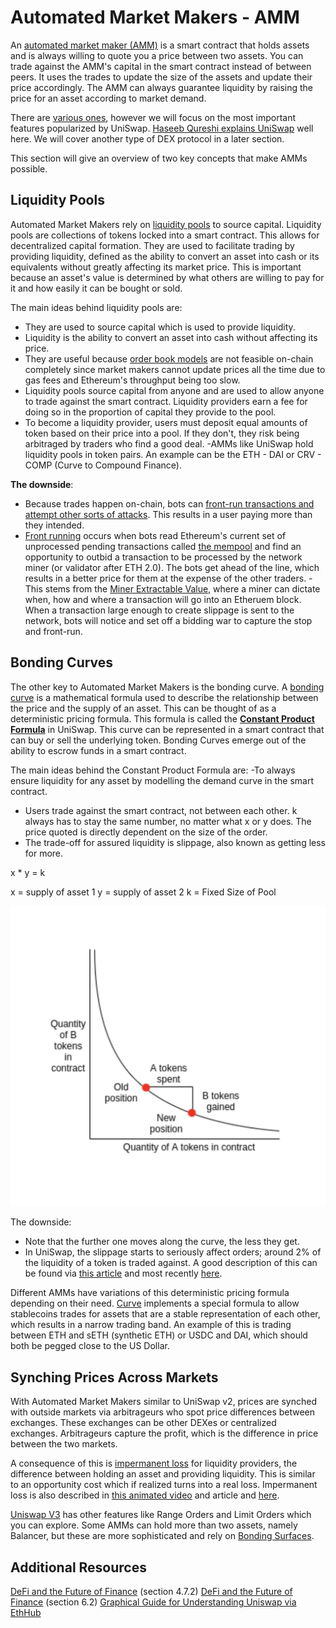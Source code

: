 # Automated Market Makers - AMM

An [automated market maker (AMM)](https://academy.binance.com/en/articles/what-is-an-automated-market-maker-amm) is a smart contract that holds assets and is always willing to quote you a price between two assets. You can trade against the AMM's capital in the smart contract instead of between peers. It uses the trades to update the size of the assets and update their price accordingly. The AMM can always guarantee liquidity by raising the price for an asset according to market demand.

There are [various ones](https://web.archive.org/web/20210621095532/https://cipher.substack.com/p/an-introduction-to-automated-market), however we will focus on the most important features popularized by UniSwap. [Haseeb Qureshi explains UniSwap](https://medium.com/dragonfly-research/what-explains-the-rise-of-amms-7d008af1c399) well here. We will cover another type of DEX protocol in a later section.

This section will give an overview of two key concepts that make AMMs possible.

## Liquidity Pools

Automated Market Makers rely on [liquidity pools](https://finematics.com/liquidity-pools-explained/) to source capital. Liquidity pools are collections of tokens locked into a smart contract. This allows for decentralized capital formation. They are used to facilitate trading by providing liquidity, defined as the ability to convert an asset into cash or its equivalents without greatly affecting its market price. This is important because an asset's value is determined by what others are willing to pay for it and how easily it can be bought or sold.

The main ideas behind liquidity pools are:

- They are used to source capital which is used to provide liquidity.
- Liquidity is the ability to convert an asset into cash without affecting its price.
- They are useful because [order book models](https://www.investopedia.com/terms/o/order-book.asp) are not feasible on-chain completely since market makers cannot update prices all the time due to gas fees and Ethereum's throughput being too slow.
- Liquidity pools source capital from anyone and are used to allow anyone to trade against the smart contract. Liquidity providers earn a fee for doing so in the proportion of capital they provide to the pool.
- To become a liquidity provider, users must deposit equal amounts of token based on their price into a pool. If they don't, they risk being arbitraged by traders who find a good deal.
  -AMMs like UniSwap hold liquidity pools in token pairs. An example can be the ETH - DAI or CRV - COMP (Curve to Compound Finance).

**The downside**:

- Because trades happen on-chain, bots can [front-run transactions and attempt other sorts of attacks](https://coinmarketcap.com/alexandria/glossary/front-running). This results in a user paying more than they intended.
- [Front running](https://www.youtube.com/watch?v=Wd0at2Pu6xY) occurs when bots read Ethereum's current set of unprocessed pending transactions called [the mempool](https://www.blocknative.com/blog/mempool-intro) and find an opportunity to outbid a transaction to be processed by the network miner (or validator after ETH 2.0). The bots get ahead of the line, which results in a better price for them at the expense of the other traders.
  -This stems from the [Miner Extractable Value](https://research.paradigm.xyz/MEV), where a miner can dictate when, how and where a transaction will go into an Etheruem block. When a transaction large enough to create slippage is sent to the network, bots will notice and set off a bidding war to capture the stop and front-run.

## Bonding Curves

The other key to Automated Market Makers is the bonding curve. A [bonding curve](https://yos.io/2018/11/10/bonding-curves/) is a mathematical formula used to describe the relationship between the price and the supply of an asset. This can be thought of as a deterministic pricing formula. This formula is called the [**Constant Product Formula**](https://medium.com/bollinger-investment-group/constant-function-market-makers-defis-zero-to-one-innovation-968f77022159) in UniSwap. This curve can be represented in a smart contract that can buy or sell the underlying token. Bonding Curves emerge out of the ability to escrow funds in a smart contract.

The main ideas behind the Constant Product Formula are:
-To always ensure liquidity for any asset by modelling the demand curve in the smart contract.

- Users trade against the smart contract, not between each other.
  k always has to stay the same number, no matter what x or y does. The price quoted is directly dependent on the size of the order.
- The trade-off for assured liquidity is slippage, also known as getting less for more.

x \* y = k

x = supply of asset 1
y = supply of asset 2
k = Fixed Size of Pool

![](../../../img/S05/uniswap-market-graph.png)

The downside:

- Note that the further one moves along the curve, the less they get.
- In UniSwap, the slippage starts to seriously affect orders; around 2% of the liquidity of a token is traded against. A good description of this can be found via [this article](https://medium.com/scalar-capital/uniswap-a-unique-exchange-f4ef44f807bf) and most recently [here](https://research.paradigm.xyz/amm-price-impact).

Different AMMs have variations of this deterministic pricing formula depending on their need. [Curve](https://curve.readthedocs.io/exchange-overview.html) implements a special formula to allow stablecoins trades for assets that are a stable representation of each other, which results in a narrow trading band. An example of this is trading between ETH and sETH (synthetic ETH) or USDC and DAI, which should both be pegged close to the US Dollar.

## Synching Prices Across Markets

With Automated Market Makers similar to UniSwap v2, prices are synched with outside markets via arbitrageurs who spot price differences between exchanges. These exchanges can be other DEXes or centralized exchanges. Arbitrageurs capture the profit, which is the difference in price between the two markets.

A consequence of this is [impermanent loss](https://coinmarketcap.com/alexandria/glossary/impermanent-loss) for liquidity providers, the difference between holding an asset and providing liquidity. This is similar to an opportunity cost which if realized turns into a real loss. Impermanent loss is also described in [this animated video](https://finematics.com/impermanent-loss-explained/) and article and [here](https://academy.binance.com/en/articles/impermanent-loss-explained).

[Uniswap V3](https://finematics.com/uniswap-v3-explained/) has other features like Range Orders and Limit Orders which you can explore. Some AMMs can hold more than two assets, namely Balancer, but these are more sophisticated and rely on [Bonding Surfaces](https://medium.com/balancer-protocol/bonding-surfaces-balancer-protocol-ff6d3d05d577).

## Additional Resources

[DeFi and the Future of Finance](https://deliverypdf.ssrn.com/delivery.php?ID=242115122088113093099002082093099101027076009064056023123099069121090075105092011127024118056032024004118109004005120003004101021075093045010121015028097073003071000000120066003091069024020124068077109071003074114022067119100027072025098003119097&EXT=pdf&INDEX=TRUE) (section 4.7.2)
[DeFi and the Future of Finance](https://deliverypdf.ssrn.com/delivery.php?ID=242115122088113093099002082093099101027076009064056023123099069121090075105092011127024118056032024004118109004005120003004101021075093045010121015028097073003071000000120066003091069024020124068077109071003074114022067119100027072025098003119097&EXT=pdf&INDEX=TRUE) (section 6.2)
[Graphical Guide for Understanding Uniswap via EthHub](https://docs.ethhub.io/guides/graphical-guide-for-understanding-uniswap/)
